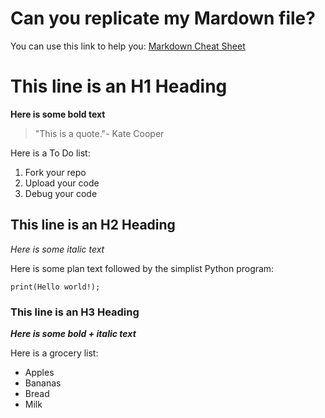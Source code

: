 # Can you replicate my Mardown file?
You can use this link to help you:
[Markdown Cheat Sheet](https://www.markdownguide.org/cheat-sheet/)
# This line is an H1 Heading
**Here is some bold text**
> "This is a quote."- Kate Cooper

Here is a To Do list:
1. Fork your repo
2. Upload your code
3. Debug your code

## This line is an H2 Heading
*Here is some italic text*

Here is some plan text followed by the simplist Python program:

`print(Hello world!);`
### This line is an H3 Heading
***Here is some bold + italic text***

Here is a grocery list:
- Apples
- Bananas
- Bread
- Milk
